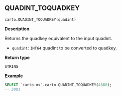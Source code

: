 ## QUADINT_TOQUADKEY

```sql:signature
carto.QUADINT_TOQUADKEY(quadint)
```

**Description**

Returns the quadkey equivalent to the input quadint.

* `quadint`: `INT64` quadint to be converted to quadkey.

**Return type**

`STRING`


**Example**


```sql
SELECT `carto-os`.carto.QUADINT_TOQUADKEY(4388);
-- 3001
```